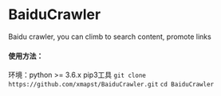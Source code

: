 # BaiduCrawler
Baidu crawler, you can climb to search content, promote links

#### 使用方法：
环境：python >= 3.6.x  pip3工具
`git clone https://github.com/xmapst/BaiduCrawler.git`
`cd BaiduCrawler`
